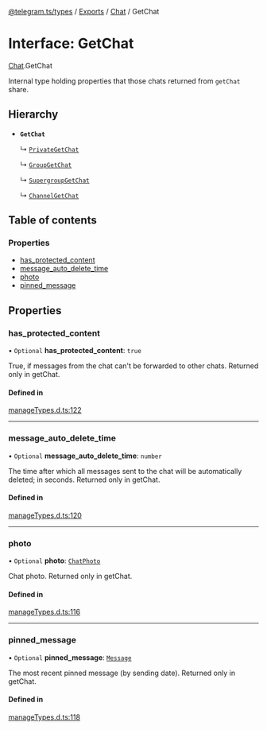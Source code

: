 [@telegram.ts/types](../README.md) / [Exports](../modules.md) / [Chat](../modules/Chat.md) / GetChat

# Interface: GetChat

[Chat](../modules/Chat.md).GetChat

Internal type holding properties that those chats returned from `getChat` share.

## Hierarchy

- **`GetChat`**

  ↳ [`PrivateGetChat`](Chat.PrivateGetChat.md)

  ↳ [`GroupGetChat`](Chat.GroupGetChat.md)

  ↳ [`SupergroupGetChat`](Chat.SupergroupGetChat.md)

  ↳ [`ChannelGetChat`](Chat.ChannelGetChat.md)

## Table of contents

### Properties

- [has\_protected\_content](Chat.GetChat.md#has_protected_content)
- [message\_auto\_delete\_time](Chat.GetChat.md#message_auto_delete_time)
- [photo](Chat.GetChat.md#photo)
- [pinned\_message](Chat.GetChat.md#pinned_message)

## Properties

### has\_protected\_content

• `Optional` **has\_protected\_content**: ``true``

True, if messages from the chat can't be forwarded to other chats. Returned only in getChat.

#### Defined in

[manageTypes.d.ts:122](https://github.com/telegramsjs/types/blob/d08200f/src/manageTypes.d.ts#L122)

___

### message\_auto\_delete\_time

• `Optional` **message\_auto\_delete\_time**: `number`

The time after which all messages sent to the chat will be automatically deleted; in seconds. Returned only in getChat.

#### Defined in

[manageTypes.d.ts:120](https://github.com/telegramsjs/types/blob/d08200f/src/manageTypes.d.ts#L120)

___

### photo

• `Optional` **photo**: [`ChatPhoto`](ChatPhoto.md)

Chat photo. Returned only in getChat.

#### Defined in

[manageTypes.d.ts:116](https://github.com/telegramsjs/types/blob/d08200f/src/manageTypes.d.ts#L116)

___

### pinned\_message

• `Optional` **pinned\_message**: [`Message`](Message-1.md)

The most recent pinned message (by sending date). Returned only in getChat.

#### Defined in

[manageTypes.d.ts:118](https://github.com/telegramsjs/types/blob/d08200f/src/manageTypes.d.ts#L118)
